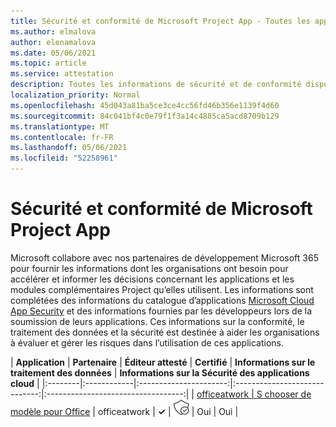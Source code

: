 ```yaml
---
title: Sécurité et conformité de Microsoft Project App - Toutes les applications
ms.author: elmalova
author: elenamalova
ms.date: 05/06/2021
ms.topic: article
ms.service: attestation
description: Toutes les informations de sécurité et de conformité disponibles pour toutes les applications Microsoft Project.
localization_priority: Normal
ms.openlocfilehash: 45d043a81ba5ce3ce4cc56fd46b356e1139f4d60
ms.sourcegitcommit: 84c041bf4c0e79f1f3a14c4885ca5acd8709b129
ms.translationtype: MT
ms.contentlocale: fr-FR
ms.lasthandoff: 05/06/2021
ms.locfileid: "52258961"
---
```

# <a name="microsoft-project-app-security-and-compliance"></a>Sécurité et conformité de Microsoft Project App

Microsoft collabore avec nos partenaires de développement Microsoft 365 pour fournir les informations dont les organisations ont besoin pour accélérer et informer les décisions concernant les applications et les modules complémentaires Project qu’elles utilisent. Les informations sont complétées des informations du catalogue d’applications [Microsoft Cloud App Security](https://www.microsoft.com/en-us/enterprise-mobility-security/cloud-app-security) et des informations fournies par les développeurs lors de la soumission de leurs applications. Ces informations sur la conformité, le traitement des données et la sécurité est destinée à aider les organisations à évaluer et gérer les risques dans l’utilisation de ces applications.

| **Application** | **Partenaire** | **Éditeur attesté** | **Certifié** | **Informations sur le traitement des données** | **Informations sur la Sécurité des applications cloud** |
|:--------|:------------|:----------------------:|:-----------------------------:|:----------------------------------:|
| [officeatwork | S chooser de modèle pour Office](./officeatwork-officeatworktemplate-chooser-for-office.md) | officeatwork | **✓** | <img alt="Certified application badge" src="../media/certified-badge.png" height="25" width="25" /> | Oui | Oui |
